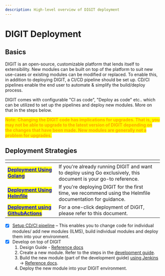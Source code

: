 ```yaml
---
description: High-level overview of DIGIT deployment
---
```


# DIGIT Deployment

## Basics

DIGIT is an open-source, customizable platform that lends itself to extensibility. New modules can be built on top of the platform to suit new use-cases or existing modules can be modified or replaced. To enable this, in addition to deploying DIGIT, a CI/CD pipeline should be set up. CD/CI pipelines enable the end user to automate & simplify the build/deploy process.

DIGIT comes with configurable "CI as code", "Deploy as code" etc.. which can be utilized to set up the pipelines and deploy new modules. More on that in the steps below.&#x20;

<mark style="color:orange;">**Note: Changing the DIGIT code has implications for upgrades. That is, you may not be able to upgrade to the latest version of DIGIT depending on the changes that have been made. New modules are generally not a problem for upgrades.**</mark>&#x20;

## Deployment Strategies

<table data-view="cards"><thead><tr><th></th><th></th><th></th></tr></thead><tbody><tr><td><a href="https://app.gitbook.com/o/-MEQmzNGXk5ajuZujG7E/s/egsIWleSdyH9rMLJ8ShI/~/changes/110/guides/installation-guide/digit-deployment/deployment-using-go"><mark style="color:blue;"><strong>Deployment Using Golang</strong></mark></a></td><td>If you're already running DIGIT and want to deploy using Go exclusively, this document is your go-to reference.</td><td></td></tr><tr><td><a href="https://app.gitbook.com/o/-MEQmzNGXk5ajuZujG7E/s/egsIWleSdyH9rMLJ8ShI/~/changes/110/guides/installation-guide/digit-deployment/deployment-using-helmfile"><mark style="color:blue;"><strong>Deployment Using Helmfile</strong></mark></a></td><td>If you're deploying DIGIT for the first time, we recommend using the Helmfile documentation for guidance.</td><td></td></tr><tr><td><a href="https://app.gitbook.com/o/-MEQmzNGXk5ajuZujG7E/s/egsIWleSdyH9rMLJ8ShI/~/changes/110/guides/installation-guide/digit-deployment/deployment-using-githubactions"><mark style="color:blue;"><strong>Deployment using GithubActions</strong></mark></a></td><td>For a one-click deployment of DiGIT, please refer to this document.</td><td></td></tr></tbody></table>

* [x] [Setup CD/CI pipeline](../setup-guide/ci-cd-set-up/) – This enables you to change code for individual modules/ add new modules (ILMS), build individual modules and deploy them into your environment.&#x20;
* [x] Develop on top of DIGIT&#x20;
  1. Design Guide - [Reference docs](../../design-guide/)
  2. Create a new module. Refer to the steps in the [development guide](../../developer-guide/backend-developer-guide/).
  3. Build the new module (part of the development guide) [using Jenkins](../setup-guide/ci-cd-set-up/ci-cd-build-job-pipeline-setup.md) → [Reference docs](../setup-guide/ci-cd-set-up/ci-cd-build-job-pipeline-setup.md).
  4. Deploy the new module into your DIGIT environment.

